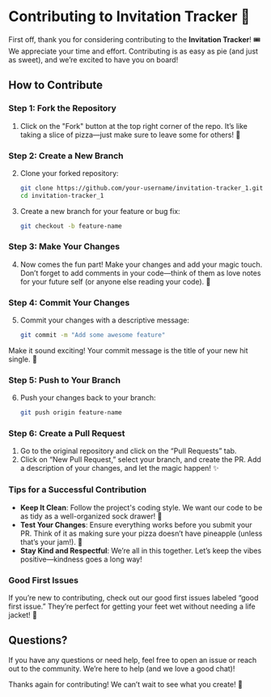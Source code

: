 # Contributing to Invitation Tracker 🎉

First off, thank you for considering contributing to the **Invitation Tracker**! 🎟️ We appreciate your time and effort. Contributing is as easy as pie (and just as sweet), and we’re excited to have you on board!

## How to Contribute

### Step 1: Fork the Repository

1. Click on the "Fork" button at the top right corner of the repo. It’s like taking a slice of pizza—just make sure to leave some for others! 🍕

### Step 2: Create a New Branch

2. Clone your forked repository:
   ```bash
   git clone https://github.com/your-username/invitation-tracker_1.git
   cd invitation-tracker_1
3. Create a new branch for your feature or bug fix:
   ```bash
   git checkout -b feature-name
   
### Step 3: Make Your Changes

4. Now comes the fun part! Make your changes and add your magic touch. Don’t forget to add comments in your code—think of them as love notes for your future self (or anyone else reading your code). 💌

### Step 4: Commit Your Changes

5. Commit your changes with a descriptive message:
   ```bash
   git commit -m "Add some awesome feature"
  Make it sound exciting! Your commit message is the title of your new hit single. 🎤
### Step 5: Push to Your Branch

6. Push your changes back to your branch:
   ```bash
   git push origin feature-name
   
### Step 6: Create a Pull Request

1. Go to the original repository and click on the “Pull Requests” tab.
2. Click on “New Pull Request,” select your branch, and create the PR. Add a description of your changes, and let the magic happen! ✨

### Tips for a Successful Contribution

- **Keep It Clean**: Follow the project's coding style. We want our code to be as tidy as a well-organized sock drawer! 🧦
- **Test Your Changes**: Ensure everything works before you submit your PR. Think of it as making sure your pizza doesn’t have pineapple (unless that’s your jam!). 🍍
- **Stay Kind and Respectful**: We’re all in this together. Let’s keep the vibes positive—kindness goes a long way!

### Good First Issues

If you’re new to contributing, check out our good first issues labeled “good first issue.” They’re perfect for getting your feet wet without needing a life jacket! 🛟

## Questions?

If you have any questions or need help, feel free to open an issue or reach out to the community. We’re here to help (and we love a good chat)!

Thanks again for contributing! We can’t wait to see what you create! 🚀
